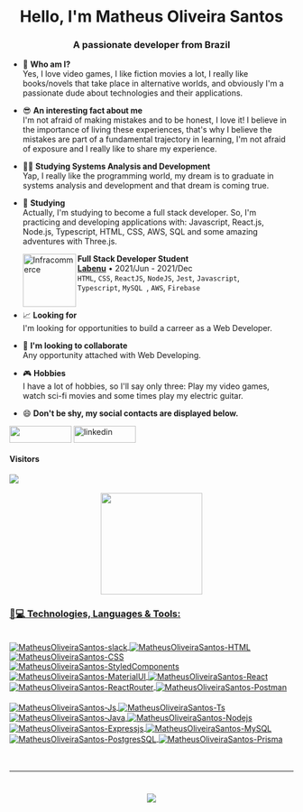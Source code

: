 <h1 align="center">Hello, I'm Matheus Oliveira Santos</h1>
<h3 align="center">A passionate developer from Brazil</h3>

- 🤔 <strong> Who am I? </strong> </br> Yes, I love video games, I like fiction movies a lot, I really like books/novels that take place in alternative worlds, and obviously I'm a passionate dude about technologies and their applications.


- 😎 <strong> An interesting fact about me </strong> </br> I'm not afraid of making mistakes and to be honest, I love it! I believe in the importance of living these experiences, that's why I believe the mistakes are part of a fundamental trajectory in learning, I'm not afraid of exposure and I really like to share my experience.


- 👨‍🎓 <strong> Studying Systems Analysis and Development </strong> </br> Yap, I really like the programming world, my dream is to graduate in systems analysis and development and that dream is coming true.


- 🌱 <strong> Studying </strong> </br> Actually, I'm studying to become a full stack developer. So, I'm practicing and developing applications with: Javascript, React.js, Node.js, Typescript, HTML, CSS, AWS, SQL and some amazing adventures with Three.js.

    [<img align="left" height="94px" width="94px" alt="Infracommerce" src="https://user-images.githubusercontent.com/73656973/135145144-b8572a6c-b44e-4337-9b83-bde7f21b9327.png"/>](https://www.labenu.com.br/)
    **Full Stack Developer Student** \
    [**Labenu**](https://www.labenu.com.br/) • 2021/Jun - 2021/Dec \
    `HTML`, `CSS`, `ReactJS`, `NodeJS`, `Jest`, `Javascript`, \
    `Typescript`, `MySQL `, `AWS`,  `Firebase` \
    <br/>


- 📈 <strong> Looking for </strong> </br> I'm looking for opportunities to build a carreer as a Web Developer.


- 👯 <strong> I'm looking to collaborate </strong> </br> Any opportunity attached with Web Developing.


- 🎮 <strong> Hobbies </strong> </br> I have a lot of hobbies, so I'll say only three: Play my video games, watch sci-fi movies and some times play my electric guitar.


- 😄 <strong> Don't be shy, my social contacts are displayed below. </strong>

[<img src="https://img.shields.io/badge/Microsoft_Outlook-0078D4?style=for-the-badge&logo=microsoft-outlook&logoColor=white" height="30" width="110" align ="center">](mailto:matheuso.santos@hotmail.com)
<a href="https://www.linkedin.com/in/matheus-oliveira-santos-4096b0207/" target="blank"><img align="center" src="https://img.shields.io/badge/LinkedIn-0077B5?style=for-the-badge&logo=linkedin&logoColor=white" alt="linkedin" height="30" width="110" /></a>

<div>  
  <h4> Visitors </h4>
  <img src="https://profile-counter.glitch.me/MatheusOliveiraSantos/count.svg">
</div>

<br/>

<div align="center">
  <a href="https://github.com/MatheusOliveiraSantos">
  <img height="180em" src="https://github-readme-stats.vercel.app/api?username=MatheusOliveiraSantos&show_icons=true&theme=dark&include_all_commits=true&count_private=true"/>
</div>
    
  <h3 align="left">🚀💻 Technologies, Languages & Tools:</h3>
  <div style="display: inline_block"><br>
  <img align="center" alt="MatheusOliveiraSantos-slack" src="https://img.shields.io/badge/Slack-4A154B?style=for-the-badge&logo=slack&logoColor=white">
  <img align="center" alt="MatheusOliveiraSantos-HTML" src="https://img.shields.io/badge/HTML5-E34F26?style=for-the-badge&logo=html5&logoColor=white">
  <img align="center" alt="MatheusOliveiraSantos-CSS" src="https://img.shields.io/badge/CSS3-1572B6?style=for-the-badge&logo=css3&logoColor=white">
  <img align="center" alt="MatheusOliveiraSantos-StyledComponents" src="https://img.shields.io/badge/styled--components-DB7093?style=for-the-badge&logo=styled-components&logoColor=white">
  <img align="center" alt="MatheusOliveiraSantos-MaterialUI" src="https://img.shields.io/badge/Material--UI-0081CB?style=for-the-badge&logo=material-ui&logoColor=white">
  <img align="center" alt="MatheusOliveiraSantos-React" src="https://img.shields.io/badge/React-20232A?style=for-the-badge&logo=react&logoColor=61DAFB">
  <img align="center" alt="MatheusOliveiraSantos-ReactRouter" src="https://img.shields.io/badge/React_Router-CA4245?style=for-the-badge&logo=react-router&logoColor=white">
  <img align="center" alt="MatheusOliveiraSantos-Postman" src="https://img.shields.io/badge/Postman-FF6C37?style=for-the-badge&logo=postman&logoColor=white">
    <br/>
    <br/>
  <img align="center" alt="MatheusOliveiraSantos-Js" src="https://img.shields.io/badge/JavaScript-323330?style=for-the-badge&logo=javascript&logoColor=F7DF1E">
  <img align="center" alt="MatheusOliveiraSantos-Ts" src="https://img.shields.io/badge/TypeScript-007ACC?style=for-the-badge&logo=typescript&logoColor=white">
  <img align="center" alt="MatheusOliveiraSantos-Java" src="https://img.shields.io/badge/Java-ED8B00?style=for-the-badge&logo=java&logoColor=white">
  <img align="center" alt="MatheusOliveiraSantos-Nodejs" src="https://img.shields.io/badge/Node.js-43853D?style=for-the-badge&logo=node.js&logoColor=white">
  <img align="center" alt="MatheusOliveiraSantos-Expressjs" src="https://img.shields.io/badge/Express.js-404D59?style=for-the-badge">
  <img align="center" alt="MatheusOliveiraSantos-MySQL" src="https://img.shields.io/badge/MySQL-00000F?style=for-the-badge&logo=mysql&logoColor=white">
  <img align="center" alt="MatheusOliveiraSantos-PostgresSQL" src="https://img.shields.io/badge/PostgreSQL-316192?style=for-the-badge&logo=postgresql&logoColor=white">
  <img align="center" alt="MatheusOliveiraSantos-Prisma" src="https://img.shields.io/badge/Prisma-3982CE?style=for-the-badge&logo=Prisma&logoColor=white">
</div>
<br/>
<br/>
  
<div> 
 
  ---
  
  <!-- GIF NES CLASSICS -->
  <h1 align="center">
    <a>
      <img src="https://user-images.githubusercontent.com/78452566/140799812-a9c3a701-3b74-47fb-be11-c2363d68cd31.gif">
    </a>
  </h1>
  
</div>



